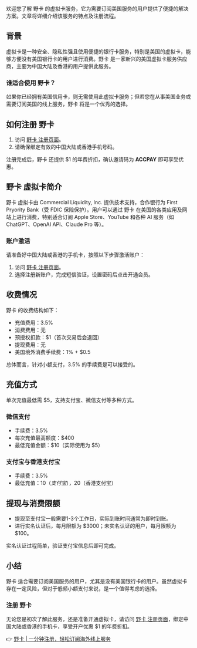 欢迎您了解 野卡 的虚拟卡服务，它为需要订阅美国服务的用户提供了便捷的解决方案。文章将详细介绍该服务的特点及注册流程。

## 背景

虚拟卡是一种安全、隐私性强且使用便捷的银行卡服务，特别是美国的虚拟卡，能够方便没有美国银行卡的用户进行消费。野卡 是一家新兴的美国虚拟卡服务供应商，主要为中国大陆及香港的用户提供此服务。

### 谁适合使用 野卡？

如果你已经拥有美国信用卡，则无需使用此虚拟卡服务；但若您在从事美国业务或需要订阅美国的线上服务，野卡 将是一个优秀的选择。

## 如何注册 野卡

1. 访问 [野卡 注册页面](https://bit.ly/bewildcard)。
2. 请确保绑定有效的中国大陆或香港手机号码。

注册完成后，野卡 还提供 $1 的年费折扣，确认邀请码为 **ACCPAY** 即可享受优惠。

## 野卡 虚拟卡简介

野卡 虚拟卡由 Commercial Liquidity, Inc. 提供技术支持，合作银行为 First Pryority Bank（受 FDIC 保险保护）。用户可以通过 野卡 在美国的各类应用及网站上进行消费，特别适合订阅 Apple Store、YouTube 和各种 AI 服务（如 ChatGPT、OpenAI API、Claude Pro 等）。

### 账户激活

请准备好中国大陆或香港的手机卡，按照以下步骤激活账户：

1. 访问 [野卡 注册页面](https://bit.ly/bewildcard)。
2. 选择注册新账户，完成短信验证，设置密码后点击开通会员。

## 收费情况

野卡 的收费结构如下：

- 充值费用：3.5%
- 消费费用：无
- 预授权扣款：$1（首次交易后会退回）
- 提现费用：无
- 美国境外消费手续费：1% + $0.5

总体而言，针对小额支付，3.5% 的手续费是可以接受的。

## 充值方式

单次充值最低需 $5，支持支付宝、微信支付等多种方式。

### 微信支付

- 手续费：3.5%
- 每次充值最高额度：$400
- 最低充值金额：$10（实际使用为 $5）

### 支付宝与香港支付宝

- 手续费：3.5%
- 最低充值：$10（支付宝），$20（香港支付宝）

## 提现与消费限额

- 提现至支付宝一般需要1-3个工作日，实际到账时间通常为即时到账。
- 进行实名认证后，每月限额为 $3000；未实名认证的用户，每月限额为 $100。

实名认证过程简单，验证支付宝信息后即可完成。

## 小结

野卡 适合需要订阅美国服务的用户，尤其是没有美国银行卡的用户。虽然虚拟卡存在一定风险，但对于低频小额支付来说，是一个值得考虑的选择。

### 注册 野卡

无论您是初次了解此服务，还是准备开通虚拟卡，请访问 [野卡 注册页面](https://bit.ly/bewildcard)，绑定中国大陆或香港的手机卡，享受开户优惠 $1 的年费折扣。

👉 [野卡 | 一分钟注册，轻松订阅海外线上服务](https://bit.ly/bewildcard)